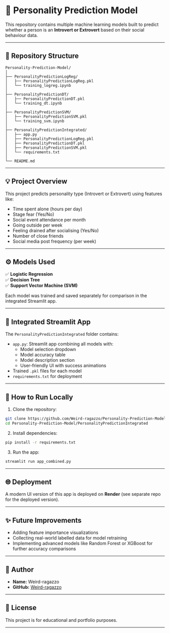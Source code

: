 # 🧠 Personality Prediction Model

This repository contains multiple machine learning models built to predict whether a person is an **Introvert or Extrovert** based on their social behaviour data.

---

## 📁 **Repository Structure**

```
Personality-Prediction-Model/
│
├── PersonalityPredictionLogReg/
│   ├── PersonalityPredictionLogReg.pkl
│   └── training_logreg.ipynb
│
├── PersonalityPredictionDT/
│   ├── PersonalityPredictionDT.pkl
│   └── training_dt.ipynb
│
├── PersonalityPredictionSVM/
│   ├── PersonalityPredictionSVM.pkl
│   └── training_svm.ipynb
│
├── PersonalityPredictionIntegrated/
│   ├── app.py
│   ├── PersonalityPredictionLogReg.pkl
│   ├── PersonalityPredictionDT.pkl
│   ├── PersonalityPredictionSVM.pkl
│   └── requirements.txt
│
└── README.md
```

---

## 💡 **Project Overview**

This project predicts personality type (Introvert or Extrovert) using features like:

- Time spent alone (hours per day)
- Stage fear (Yes/No)
- Social event attendance per month
- Going outside per week
- Feeling drained after socialising (Yes/No)
- Number of close friends
- Social media post frequency (per week)

---

## ⚙️ **Models Used**

✅ **Logistic Regression**  
✅ **Decision Tree**  
✅ **Support Vector Machine (SVM)**

Each model was trained and saved separately for comparison in the integrated Streamlit app.

---

## 🚀 **Integrated Streamlit App**

The `PersonalityPredictionIntegrated` folder contains:

- `app.py`: Streamlit app combining all models with:
  - Model selection dropdown  
  - Model accuracy table  
  - Model description section  
  - User-friendly UI with success animations
- Trained `.pkl` files for each model
- `requirements.txt` for deployment

---

## 🔧 **How to Run Locally**

1. Clone the repository:

```bash
git clone https://github.com/Weird-ragazzo/Personality-Prediction-Model.git
cd Personality-Prediction-Model/PersonalityPredictionIntegrated
```

2. Install dependencies:

```bash
pip install -r requirements.txt
```

3. Run the app:

```bash
streamlit run app_combined.py
```

---

## 🌐 **Deployment**

A modern UI version of this app is deployed on **Render** (see separate repo for the deployed version).

---

## ✨ **Future Improvements**

- Adding feature importance visualizations  
- Collecting real-world labelled data for model retraining  
- Implementing advanced models like Random Forest or XGBoost for further accuracy comparisons

---

## 👤 **Author**

- **Name:** Weird-ragazzo
- **GitHub:** [Weird-ragazzo](https://github.com/Weird-ragazzo)

---

## 📄 **License**

This project is for educational and portfolio purposes.

---

